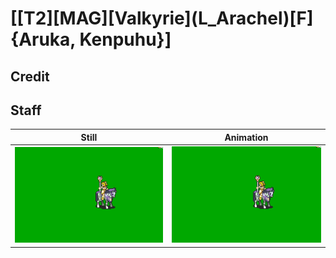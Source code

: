 # [\[T2\]\[MAG\]\[Valkyrie\]\(L_Arachel\)\[F\]{Aruka, Kenpuhu}]

## Credit


	
## Staff

| Still | Animation |
| :---: | :-------: |
| ![Staff still](./Staff_000.png) | ![Staff animation](./Staff.gif) |
